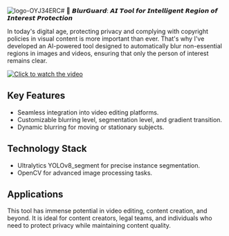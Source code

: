 ![logo-OYJ34ERC](https://github.com/user-attachments/assets/43f4fcf7-5f29-4623-859d-3f5f27b002ce)# 🚀 𝘽𝙡𝙪𝙧𝙂𝙪𝙖𝙧𝙙: 𝘼𝙄 𝙏𝙤𝙤𝙡 𝙛𝙤𝙧 𝙄𝙣𝙩𝙚𝙡𝙡𝙞𝙜𝙚𝙣𝙩 𝙍𝙚𝙜𝙞𝙤𝙣 𝙤𝙛 𝙄𝙣𝙩𝙚𝙧𝙚𝙨𝙩 𝙋𝙧𝙤𝙩𝙚𝙘𝙩𝙞𝙤𝙣


In today's digital age, protecting privacy and complying with copyright policies in visual content is more important than ever. That's why I've developed an AI-powered tool designed to automatically blur non-essential regions in images and videos, ensuring that only the person of interest remains clear.


[![Click to watch the video](https://img.youtube.com/vi/_MJZID5qaQE/0.jpg)](https://www.youtube.com/watch?v=_MJZID5qaQE)
## Key Features
- Seamless integration into video editing platforms.
- Customizable blurring level, segmentation level, and gradient transition.
- Dynamic blurring for moving or stationary subjects.

## Technology Stack
- Ultralytics YOLOv8_segment for precise instance segmentation.
- OpenCV for advanced image processing tasks.

## Applications
This tool has immense potential in video editing, content creation, and beyond. It is ideal for content creators, legal teams, and individuals who need to protect privacy while maintaining content quality.

